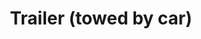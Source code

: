 ---
layout: child_layout/cargo_categories_category_item
title: Trailer (towed by car)
permalink: /cargo-categories/trailer-transport/trailer-towed-by-car/
hero:
side_nav_id: 3
hero_classes: is-fullscreen
content_type: cargo_item
---